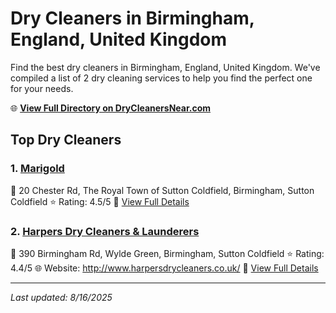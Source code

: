 # Dry Cleaners in Birmingham, England, United Kingdom

Find the best dry cleaners in Birmingham, England, United Kingdom. We've compiled a list of 2 dry cleaning services to help you find the perfect one for your needs.

🌐 **[View Full Directory on DryCleanersNear.com](https://drycleanersnear.com/city/United%20Kingdom/England/Birmingham)**

## Top Dry Cleaners

### 1. [Marigold](https://drycleanersnear.com/dryCleaner/68994ee03a581657721ff5b6/marigold)
📍 20 Chester Rd, The Royal Town of Sutton Coldfield, Birmingham, Sutton Coldfield
⭐ Rating: 4.5/5
🔗 [View Full Details](https://drycleanersnear.com/dryCleaner/68994ee03a581657721ff5b6/marigold)

### 2. [Harpers Dry Cleaners & Launderers](https://drycleanersnear.com/dryCleaner/6891673e2c4a23913ff11868/harpers-dry-cleaners-launderers)
📍 390 Birmingham Rd, Wylde Green, Birmingham, Sutton Coldfield
⭐ Rating: 4.4/5
🌐 Website: http://www.harpersdrycleaners.co.uk/
🔗 [View Full Details](https://drycleanersnear.com/dryCleaner/6891673e2c4a23913ff11868/harpers-dry-cleaners-launderers)


---

*Last updated: 8/16/2025*

